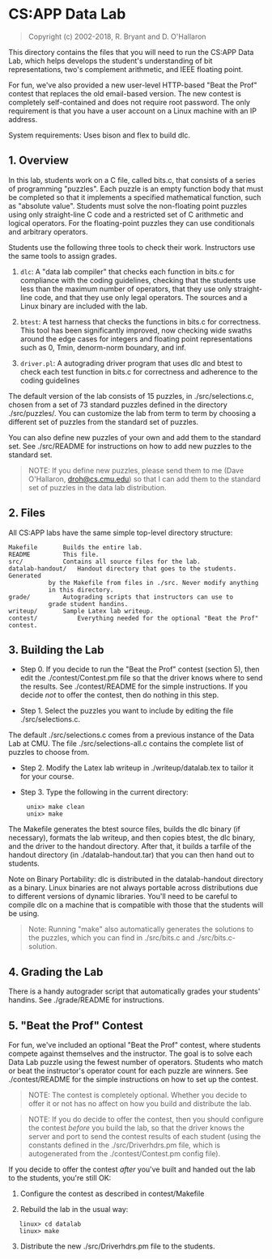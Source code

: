 # CS:APP Data Lab
> Copyright (c) 2002-2018, R. Bryant and D. O'Hallaron

This directory contains the files that you will need to run the CS:APP
Data Lab, which helps develops the student's understanding of bit
representations, two's complement arithmetic, and IEEE floating point.

For fun, we've also provided a new user-level HTTP-based "Beat the
Prof" contest that replaces the old email-based version. The new
contest is completely self-contained and does not require root
password.  The only requirement is that you have a user account on a
Linux machine with an IP address.

System requirements: Uses bison and flex to build dlc.

## 1. Overview

In this lab, students work on a C file, called bits.c, that consists
of a series of programming "puzzles".  Each puzzle is an empty
function body that must be completed so that it implements a specified
mathematical function, such as "absolute value". Students must solve
the non-floating point puzzles using only straight-line C code and a
restricted set of C arithmetic and logical operators. For the
floating-point puzzles they can use conditionals and arbitrary
operators.

Students use the following three tools to check their work.
Instructors use the same tools to assign grades.

1. `dlc`: A "data lab compiler" that checks each function in bits.c for
compliance with the coding guidelines, checking that the students use
less than the maximum number of operators, that they use only
straight-line code, and that they use only legal operators. The
sources and a Linux binary are included with the lab.

2. `btest`: A test harness that checks the functions in bits.c for
correctness. This tool has been significantly improved, now checking
wide swaths around the edge cases for integers and floating point
representations such as 0, Tmin, denorm-norm boundary, and inf.

3. `driver.pl`: A autograding driver program that uses dlc and btest to
check each test function in bits.c for correctness and adherence to
the coding guidelines

The default version of the lab consists of 15 puzzles, in
./src/selections.c, chosen from a set of 73 standard puzzles defined
in the directory ./src/puzzles/. You can customize the lab from term
to term by choosing a different set of puzzles from the standard set
of puzzles.

You can also define new puzzles of your own and add them to the
standard set. See ./src/README for instructions on how to add new
puzzles to the standard set.

> NOTE: If you define new puzzles, please send them to me (Dave
> O'Hallaron, droh@cs.cmu.edu) so that I can add them to the standard
> set of puzzles in the data lab distribution.

## 2. Files

All CS:APP labs have the same simple top-level directory structure:
```
Makefile	   Builds the entire lab.
README		   This file.
src/		   Contains all source files for the lab.
datalab-handout/   Handout directory that goes to the students. Generated
		   by the Makefile from files in ./src. Never modify anything
		   in this directory. 
grade/		   Autograding scripts that instructors can use to 
		   grade student handins.
writeup/	   Sample Latex lab writeup.
contest/           Everything needed for the optional "Beat the Prof" contest.
```

## 3. Building the Lab

+ Step 0. If you decide to run the "Beat the Prof" contest (section 5),
then edit the ./contest/Contest.pm file so that the driver knows where
to send the results. See ./contest/README for the simple
instructions. If you decide *not* to offer the contest, then do
nothing in this step.

+ Step 1. Select the puzzles you want to include by editing the file
./src/selections.c.

The default ./src/selections.c comes from a previous instance of the
Data Lab at CMU.  The file ./src/selections-all.c contains the
complete list of puzzles to choose from.

+ Step 2. Modify the Latex lab writeup in ./writeup/datalab.tex to 
tailor it for your course. 

+ Step 3. Type the following in the current directory:
```
     unix> make clean
     unix> make 
```
The Makefile generates the btest source files, builds the dlc binary
(if necessary), formats the lab writeup, and then copies btest, the
dlc binary, and the driver to the handout directory.  After that, it
builds a tarfile of the handout directory (in ./datalab-handout.tar)
that you can then hand out to students.

Note on Binary Portability: dlc is distributed in the datalab-handout
directory as a binary. Linux binaries are not always portable across
distributions due to different versions of dynamic libraries. You'll
need to be careful to compile dlc on a machine that is compatible with
those that the students will be using.

> Note: Running "make" also automatically generates the solutions to the
> puzzles, which you can find in ./src/bits.c and ./src/bits.c-solution.


## 4. Grading the Lab

There is a handy autograder script that automatically grades your
students' handins.  See ./grade/README for instructions.

## 5. "Beat the Prof" Contest

For fun, we've included an optional "Beat the Prof" contest, where
students compete against themselves and the instructor. The goal is to
solve each Data Lab puzzle using the fewest number of
operators. Students who match or beat the instructor's operator count
for each puzzle are winners. See ./contest/README for the simple
instructions on how to set up the contest.

> NOTE: The contest is completely optional. Whether you decide to
> offer it or not has no affect on how you build and distribute the lab.

> NOTE: If you do decide to offer the contest, then you should configure
> the contest *before* you build the lab, so that the driver knows the
> server and port to send the contest results of each student (using the
> constants defined in the ./src/Driverhdrs.pm file, which is
> autogenerated from the ./contest/Contest.pm config file).

If you decide to offer the contest *after* you've built and handed out
the lab to the students, you're still OK:

1) Configure the contest as described in contest/Makefile

2) Rebuild the lab in the usual way:
```
   linux> cd datalab
   linux> make
```

3) Distribute the new ./src/Driverhdrs.pm file to the students.

